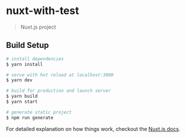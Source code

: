 # nuxt-with-test

> Nuxt.js project

## Build Setup

```bash
# install dependencies
$ yarn install

# serve with hot reload at localhost:3000
$ yarn dev

# build for production and launch server
$ yarn build
$ yarn start

# generate static project
$ npm run generate
```

For detailed explanation on how things work, checkout the [Nuxt.js docs](https://github.com/nuxt/nuxt.js).
